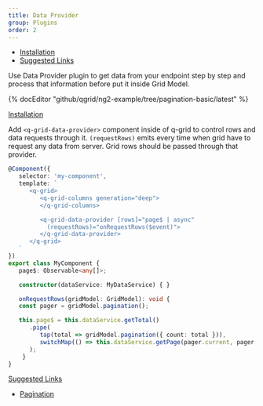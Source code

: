```yaml
---
title: Data Provider
group: Plugins
order: 2
---
```

- [Installation](#installation)
- [Suggested Links](#suggestedlinks)

Use Data Provider plugin to get data from your endpoint step by step and process that information before put it inside Grid Model.

{% docEditor "github/qgrid/ng2-example/tree/pagination-basic/latest" %}

<a name="installation" href="#installation">
   Installation
</a>

Add `<q-grid-data-provider>` component inside of q-grid to control rows and data requests through it.
`(requestRows)` emits every time when grid have to request any data from server. Grid rows should be passed through that provider.

```typescript
@Component({
   selector: 'my-component',
   template: `
      <q-grid>
         <q-grid-columns generation="deep">
         </q-grid-columns>

         <q-grid-data-provider [rows]="page$ | async"
           (requestRows)="onRequestRows($event)">
         </q-grid-data-provider>
      </q-grid>
   `
})
export class MyComponent {
   page$: Observable<any[]>;

   constructor(dataService: MyDataService) { }

   onRequestRows(gridModel: GridModel): void {
   const pager = gridModel.pagination();

   this.page$ = this.dataService.getTotal()
      .pipe(
         tap(total => gridModel.pagination({ count: total })),
         switchMap(() => this.dataService.getPage(pager.current, pager.size)),
      );
	}
}
```

<a name="suggested-links" href="#suggested-links">
   Suggested Links
</a>

* [Pagination](/feature/pagination.html)